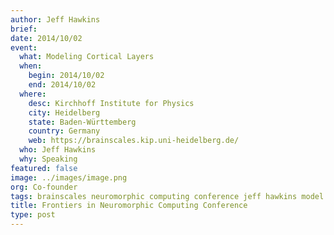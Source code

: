 ```yaml
---
author: Jeff Hawkins
brief:
date: 2014/10/02
event:
  what: Modeling Cortical Layers
  when:
    begin: 2014/10/02
    end: 2014/10/02
  where:
    desc: Kirchhoff Institute for Physics
    city: Heidelberg
    state: Baden-Württemberg
    country: Germany
    web: https://brainscales.kip.uni-heidelberg.de/
  who: Jeff Hawkins
  why: Speaking
featured: false
image: ../images/image.png
org: Co-founder
tags: brainscales neuromorphic computing conference jeff hawkins model cortical layers
title: Frontiers in Neuromorphic Computing Conference
type: post
---
```

